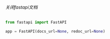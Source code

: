 ###### 关闭fastapi文档
```python
from fastapi import FastAPI

app = FastAPI(docs_url=None, redoc_url=None)


